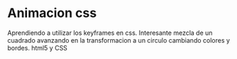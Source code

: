 # Animacion css 
 Aprendiendo a  utilizar los keyframes en css.
 Interesante mezcla de un cuadrado avanzando  en la transformacion
a un circulo cambiando colores y bordes.
html5 y CSS
